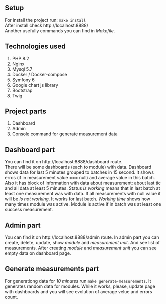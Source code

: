 ## Setup
For install the project run: ```make install```   
After install check http://localhost:8888/  
Another usefully commands you can find in _Makefile_.
## Technologies used
1. PHP 8.2
2. Nginx
3. Mysql 5.7
4. Docker / Docker-compose
5. Symfony 6
6. Google chart js library
7. Bootstrap
8. Twig
## Project parts
1. Dashboard
2. Admin
3. Console command for generate measurement data
## Dashboard part
You can find it on http://localhost:8888/dashboard route.  
There will be some dashboards (each to module) with data. Dashboard shows data for last 5 minutes grouped to batches in 15 second. It shows erros (if in measurement value === null) and average value in this batch. Also it has block of information with data about measurement: about last tic and all data at least 5 minutes.
Status _Is working_ means that in last batch at least one measurement was with data. If all measurements with null value it will be _Is not working_. It works for last batch.
_Working time_ shows how many times module was active. Module is active if in batch was at least one success measurement.

## Admin part
You can find it on http://localhost:8888/admin route.
In admin part you can create, delete, update, show _module_ and _measurement unit_. And see list of measurements. After creating _module_ and _measurement unit_ you can see empty data on dashboard page.
## Generate measurements part
For generationg data for _10 minutes_ run ```make generate-measurements```. It generates random data for modules. While it works, please, update page with dashboards and you will see evolution of average velue and errors count.